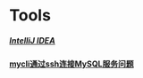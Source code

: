 # Tools

##### [IntelliJ IDEA](/tools/idea/index)
#### [mycli通过ssh连接MySQL服务问题](/tools/mycli/mycli通过ssh连接MySQL服务问题)